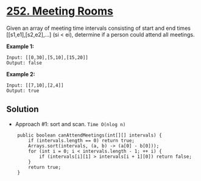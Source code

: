 # <a href='https://leetcode.com/problems/meeting-rooms/'>252. Meeting Rooms</a>
Given an array of meeting time intervals consisting of start and end times [[s1,e1],[s2,e2],...] (si < ei), determine if a person could attend all meetings.

<strong>Example 1:</strong>
```
Input: [[0,30],[5,10],[15,20]]
Output: false
```
<strong>Example 2:</strong>
```
Input: [[7,10],[2,4]]
Output: true
```
 
## Solution
- Approach #1: sort and scan. ```Time O(nlog n)```
```
    public boolean canAttendMeetings(int[][] intervals) {
        if (intervals.length == 0) return true;
        Arrays.sort(intervals, (a, b) -> (a[0] - b[0]));
        for (int i = 0; i < intervals.length - 1; ++ i) {
            if (intervals[i][1] > intervals[i + 1][0]) return false;
        }
        return true;
    }
```
